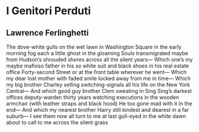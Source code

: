 # I Genitori Perduti
## Lawrence Ferlinghetti
The dove-white gulls
on the wet lawn in Washington Square
in the early morning fog
each a little ghost in the gloaming
Souls transmigrated maybe
from Hudson’s shrouded shores
across all the silent years—
Which one’s my maybe mafioso father
in his so white suit and black shoes
in his real estate office Forty-second Street
or at the front table wherever he went—
Which my dear lost mother with faded smile
locked away from me in time—
Which my big brother Charley
selling switching-signals all his life
on the New York Central—
And which good guy brother Clem
sweating in Sing Sing’s darkest offices
deputy-warden thirty years
watching executions in the wooden armchair
(with leather straps and black hood)
He too gone mad with it in the end—
And which my nearest brother Harry
still kindest and dearest in a far suburb—
I see them now all turn to me at last
gull-eyed in the white dawn
about to call to me
across the silent grass